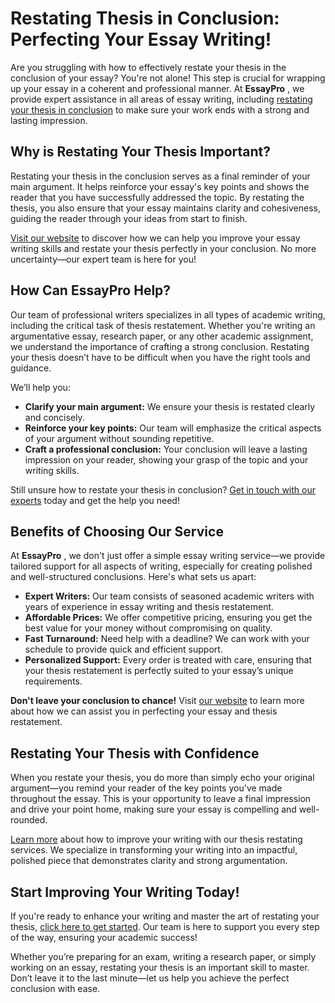 # Restating Thesis in Conclusion: Perfecting Your Essay Writing!

Are you struggling with how to effectively restate your thesis in the conclusion of your essay? You're not alone! This step is crucial for wrapping up your essay in a coherent and professional manner. At **EssayPro** , we provide expert assistance in all areas of essay writing, including [restating your thesis in conclusion](https://tinyurl.com/topessay?keyword=restating+thesis+in+conclusion) to make sure your work ends with a strong and lasting impression.

## Why is Restating Your Thesis Important?

Restating your thesis in the conclusion serves as a final reminder of your main argument. It helps reinforce your essay's key points and shows the reader that you have successfully addressed the topic. By restating the thesis, you also ensure that your essay maintains clarity and cohesiveness, guiding the reader through your ideas from start to finish.

[Visit our website](https://tinyurl.com/topessay?keyword=restating+thesis+in+conclusion) to discover how we can help you improve your essay writing skills and restate your thesis perfectly in your conclusion. No more uncertainty—our expert team is here for you!

## How Can **EssayPro** Help?

Our team of professional writers specializes in all types of academic writing, including the critical task of thesis restatement. Whether you're writing an argumentative essay, research paper, or any other academic assignment, we understand the importance of crafting a strong conclusion. Restating your thesis doesn’t have to be difficult when you have the right tools and guidance.

We’ll help you:

- **Clarify your main argument:** We ensure your thesis is restated clearly and concisely.
- **Reinforce your key points:** Our team will emphasize the critical aspects of your argument without sounding repetitive.
- **Craft a professional conclusion:** Your conclusion will leave a lasting impression on your reader, showing your grasp of the topic and your writing skills.

Still unsure how to restate your thesis in conclusion? [Get in touch with our experts](https://tinyurl.com/topessay?keyword=restating+thesis+in+conclusion) today and get the help you need!

## Benefits of Choosing Our Service

At **EssayPro** , we don't just offer a simple essay writing service—we provide tailored support for all aspects of writing, especially for creating polished and well-structured conclusions. Here's what sets us apart:

- **Expert Writers:** Our team consists of seasoned academic writers with years of experience in essay writing and thesis restatement.
- **Affordable Prices:** We offer competitive pricing, ensuring you get the best value for your money without compromising on quality.
- **Fast Turnaround:** Need help with a deadline? We can work with your schedule to provide quick and efficient support.
- **Personalized Support:** Every order is treated with care, ensuring that your thesis restatement is perfectly suited to your essay’s unique requirements.

**Don't leave your conclusion to chance!** Visit [our website](https://tinyurl.com/topessay?keyword=restating+thesis+in+conclusion) to learn more about how we can assist you in perfecting your essay and thesis restatement.

## Restating Your Thesis with Confidence

When you restate your thesis, you do more than simply echo your original argument—you remind your reader of the key points you've made throughout the essay. This is your opportunity to leave a final impression and drive your point home, making sure your essay is compelling and well-rounded.

[Learn more](https://tinyurl.com/topessay?keyword=restating+thesis+in+conclusion) about how to improve your writing with our thesis restating services. We specialize in transforming your writing into an impactful, polished piece that demonstrates clarity and strong argumentation.

## Start Improving Your Writing Today!

If you're ready to enhance your writing and master the art of restating your thesis, [click here to get started](https://tinyurl.com/topessay?keyword=restating+thesis+in+conclusion). Our team is here to support you every step of the way, ensuring your academic success!

Whether you’re preparing for an exam, writing a research paper, or simply working on an essay, restating your thesis is an important skill to master. Don’t leave it to the last minute—let us help you achieve the perfect conclusion with ease.

